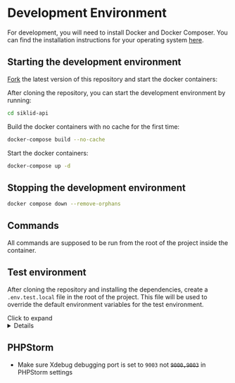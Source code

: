 # Development Environment

For development, you will need to install Docker and Docker Composer. You can
find the installation instructions for your operating
system [here](https://docs.docker.com/install/).

## Starting the development environment

[Fork](https://github.com/piscibus/siklid-api/fork) the latest version of this
repository and start the docker
containers:

After cloning the repository, you can start the development environment by
running:

```bash
cd siklid-api
```

Build the docker containers with no cache for the first time:

```bash
docker-compose build --no-cache
```

Start the docker containers:

```bash
docker-compose up -d
```

## Stopping the development environment

```bash
docker compose down --remove-orphans
```

## Commands

All commands are supposed to be run from the root of the project inside the
container.

## Test environment

After cloning the repository and installing the dependencies, create
a `.env.test.local` file in the root of the project. This file will be used to
override the default environment variables for the test environment.

<summary>Click to expand</summary>
<details>

```
# define your env variables for the test env here
KERNEL_CLASS='App\Kernel'
APP_SECRET='$ecretf0rt3st'
SYMFONY_DEPRECATIONS_HELPER=999999
PANTHER_APP_ENV=panther
PANTHER_ERROR_SCREENSHOT_DIR=./var/error-screenshots

###> doctrine/mongodb-odm-bundle ###
MONGODB_URL=mongodb://root:secret@mongodb:27017
MONGODB_DB=test
###< doctrine/mongodb-odm-bundle ###

###> Redis ###
REDIS_HOST=redis
REDIS_PORT=6379
###< Redis ###


```

</details>

## PHPStorm

- Make sure Xdebug debugging port is set to `9003` not ~~`9000,9003`~~ in
  PHPStorm settings
